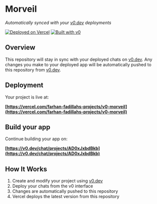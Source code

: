 # Morveil

*Automatically synced with your [v0.dev](https://v0.dev) deployments*

[![Deployed on Vercel](https://img.shields.io/badge/Deployed%20on-Vercel-black?style=for-the-badge&logo=vercel)](https://vercel.com/farhan-fadillahs-projects/v0-morveil)
[![Built with v0](https://img.shields.io/badge/Built%20with-v0.dev-black?style=for-the-badge)](https://v0.dev/chat/projects/AD0xJxbdBkb)

## Overview

This repository will stay in sync with your deployed chats on [v0.dev](https://v0.dev).
Any changes you make to your deployed app will be automatically pushed to this repository from [v0.dev](https://v0.dev).

## Deployment

Your project is live at:

**[https://vercel.com/farhan-fadillahs-projects/v0-morveil](https://vercel.com/farhan-fadillahs-projects/v0-morveil)**

## Build your app

Continue building your app on:

**[https://v0.dev/chat/projects/AD0xJxbdBkb](https://v0.dev/chat/projects/AD0xJxbdBkb)**

## How It Works

1. Create and modify your project using [v0.dev](https://v0.dev)
2. Deploy your chats from the v0 interface
3. Changes are automatically pushed to this repository
4. Vercel deploys the latest version from this repository